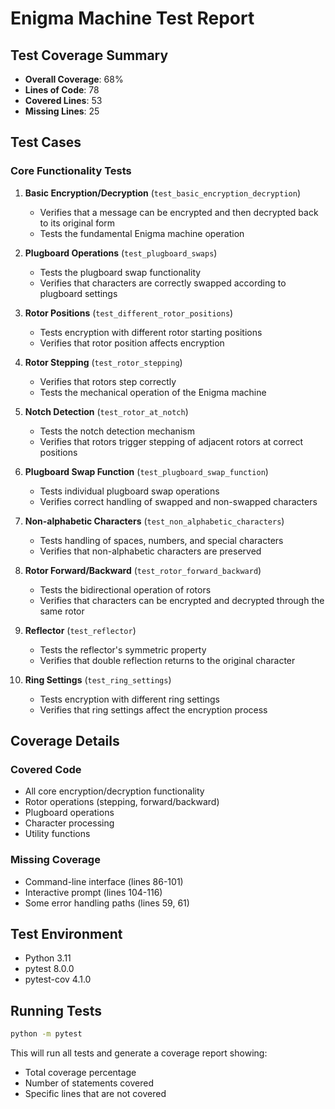 # Enigma Machine Test Report

## Test Coverage Summary

- **Overall Coverage**: 68%
- **Lines of Code**: 78
- **Covered Lines**: 53
- **Missing Lines**: 25

## Test Cases

### Core Functionality Tests

1. **Basic Encryption/Decryption** (`test_basic_encryption_decryption`)
   - Verifies that a message can be encrypted and then decrypted back to its original form
   - Tests the fundamental Enigma machine operation

2. **Plugboard Operations** (`test_plugboard_swaps`)
   - Tests the plugboard swap functionality
   - Verifies that characters are correctly swapped according to plugboard settings

3. **Rotor Positions** (`test_different_rotor_positions`)
   - Tests encryption with different rotor starting positions
   - Verifies that rotor position affects encryption

4. **Rotor Stepping** (`test_rotor_stepping`)
   - Verifies that rotors step correctly
   - Tests the mechanical operation of the Enigma machine

5. **Notch Detection** (`test_rotor_at_notch`)
   - Tests the notch detection mechanism
   - Verifies that rotors trigger stepping of adjacent rotors at correct positions

6. **Plugboard Swap Function** (`test_plugboard_swap_function`)
   - Tests individual plugboard swap operations
   - Verifies correct handling of swapped and non-swapped characters

7. **Non-alphabetic Characters** (`test_non_alphabetic_characters`)
   - Tests handling of spaces, numbers, and special characters
   - Verifies that non-alphabetic characters are preserved

8. **Rotor Forward/Backward** (`test_rotor_forward_backward`)
   - Tests the bidirectional operation of rotors
   - Verifies that characters can be encrypted and decrypted through the same rotor

9. **Reflector** (`test_reflector`)
   - Tests the reflector's symmetric property
   - Verifies that double reflection returns to the original character

10. **Ring Settings** (`test_ring_settings`)
    - Tests encryption with different ring settings
    - Verifies that ring settings affect the encryption process

## Coverage Details

### Covered Code
- All core encryption/decryption functionality
- Rotor operations (stepping, forward/backward)
- Plugboard operations
- Character processing
- Utility functions

### Missing Coverage
- Command-line interface (lines 86-101)
- Interactive prompt (lines 104-116)
- Some error handling paths (lines 59, 61)

## Test Environment
- Python 3.11
- pytest 8.0.0
- pytest-cov 4.1.0

## Running Tests
```bash
python -m pytest
```

This will run all tests and generate a coverage report showing:
- Total coverage percentage
- Number of statements covered
- Specific lines that are not covered 